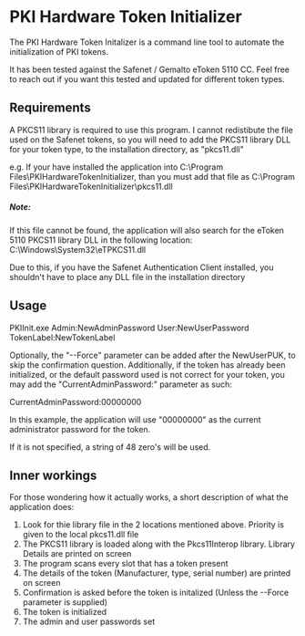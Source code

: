 ﻿# PKI Hardware Token Initializer 

The PKI Hardware Token Initalizer is a command line tool to automate the initialization of PKI tokens.

It has been tested against the Safenet / Gemalto eToken 5110 CC. 
Feel free to reach out if you want this tested and updated for different token types.

## Requirements

A PKCS11 library is required to use this program. I cannot redistibute the file used on the Safenet tokens, so you will need to add the PKCS11 library DLL for your token type, to the installation directory, as "pkcs11.dll"

e.g. If your have installed the application into C:\Program Files\PKIHardwareTokenInitializer, than you must add that file as C:\Program Files\PKIHardwareTokenInitializer\pkcs11.dll

##### Note: 
If this file cannot be found, the application will also search for the eToken 5110 PKCS11 library DLL in the following location: C:\Windows\System32\eTPKCS11.dll

Due to this, if you have the Safenet Authentication Client installed, you shouldn't have to place any DLL file in the installation directory

## Usage
PKIInit.exe Admin:NewAdminPassword User:NewUserPassword TokenLabel:NewTokenLabel

Optionally, the "--Force" parameter can be added after the NewUserPUK, to skip the confirmation question.
Additionally, if the token has already been initialized, or the default password used is not correct for your token, you may add the "CurrentAdminPassword:" parameter as such: 

CurrentAdminPassword:00000000

In this example, the application will use "00000000" as the current administrator password for the token.

If it is not specified, a string of 48 zero's will be used.

## Inner workings
For those wondering how it actually works, a short description of what the application does:

1. Look for thie library file in the 2 locations mentioned above. Priority is given to the local pkcs11.dll file
2. The PKCS11 library is loaded along with the Pkcs11Interop library. Library Details are printed on screen
3. The program scans every slot that has a token present
4. The details of the token (Manufacturer, type, serial number) are printed on screen
5. Confirmation is asked before the token is initalized (Unless the --Force parameter is supplied)
6. The token is initialized
7. The admin and user passwords set